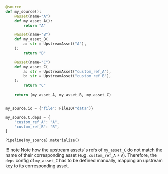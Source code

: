```py
@source
def my_source():
    @asset(name="A")
    def my_asset_A():
        return "A"

    @asset(name="B")
    def my_asset_B(
        a: str = UpstreamAsset("A"),
    ):
        return "B"

    @asset(name="C")
    def my_asset_C(
        a: str = UpstreamAsset("custom_ref_A"),
        b: str = UpstreamAsset("custom_ref_B"),
    ):
        return "C"

    return (my_asset_A, my_asset_B, my_asset_C)


my_source.io = {"file": FileIO("data")}

my_source.C.deps = {
    "custom_ref_A": "A",
    "custom_ref_B": "B",
}

Pipeline(my_source).materialize()
```

!!! note
    Note how the upstream assets's refs of `my_asset_C` do not match the name of their corresponding asset (e.g. `custom_ref_A` ≠ `A`).
    Therefore, the `deps` config of `my_asset_C` has to be defined manually, mapping an upstream key to its corresponding asset.